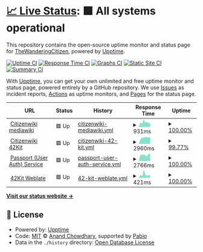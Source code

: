 # [📈 Live Status](https://status.citizenwiki.cn): <!--live status--> **🟩 All systems operational**

This repository contains the open-source uptime monitor and status page for [TheWanderingCitizen](https://status.citizenwiki.cn), powered by [Upptime](https://github.com/upptime/upptime).

[![Uptime CI](https://github.com/TheWanderingCitizen/uptime/workflows/Uptime%20CI/badge.svg)](https://github.com/TheWanderingCitizen/uptime/actions?query=workflow%3A%22Uptime+CI%22)
[![Response Time CI](https://github.com/TheWanderingCitizen/uptime/workflows/Response%20Time%20CI/badge.svg)](https://github.com/TheWanderingCitizen/uptime/actions?query=workflow%3A%22Response+Time+CI%22)
[![Graphs CI](https://github.com/TheWanderingCitizen/uptime/workflows/Graphs%20CI/badge.svg)](https://github.com/TheWanderingCitizen/uptime/actions?query=workflow%3A%22Graphs+CI%22)
[![Static Site CI](https://github.com/TheWanderingCitizen/uptime/workflows/Static%20Site%20CI/badge.svg)](https://github.com/TheWanderingCitizen/uptime/actions?query=workflow%3A%22Static+Site+CI%22)
[![Summary CI](https://github.com/TheWanderingCitizen/uptime/workflows/Summary%20CI/badge.svg)](https://github.com/TheWanderingCitizen/uptime/actions?query=workflow%3A%22Summary+CI%22)

With [Upptime](https://upptime.js.org), you can get your own unlimited and free uptime monitor and status page, powered entirely by a GitHub repository. We use [Issues](https://github.com/TheWanderingCitizen/uptime/issues) as incident reports, [Actions](https://github.com/TheWanderingCitizen/uptime/actions) as uptime monitors, and [Pages](https://status.citizenwiki.cn) for the status page.

<!--start: status pages-->
<!-- This summary is generated by Upptime (https://github.com/upptime/upptime) -->
<!-- Do not edit this manually, your changes will be overwritten -->
<!-- prettier-ignore -->
| URL | Status | History | Response Time | Uptime |
| --- | ------ | ------- | ------------- | ------ |
| <img alt="" src="https://icons.duckduckgo.com/ip3/citizenwiki.cn.ico" height="13"> [Citizenwiki mediawiki](https://citizenwiki.cn/index.php?title=Special:%E7%94%A8%E6%88%B7%E7%99%BB%E5%BD%95&returnto=Home) | 🟩 Up | [citizenwiki-mediawiki.yml](https://github.com/TheWanderingCitizen/uptime/commits/HEAD/history/citizenwiki-mediawiki.yml) | <details><summary><img alt="Response time graph" src="./graphs/citizenwiki-mediawiki/response-time-week.png" height="20"> 931ms</summary><br><a href="https://status.citizenwiki.cn/history/citizenwiki-mediawiki"><img alt="Response time 783" src="https://img.shields.io/endpoint?url=https%3A%2F%2Fraw.githubusercontent.com%2FTheWanderingCitizen%2Fuptime%2FHEAD%2Fapi%2Fcitizenwiki-mediawiki%2Fresponse-time.json"></a><br><a href="https://status.citizenwiki.cn/history/citizenwiki-mediawiki"><img alt="24-hour response time 846" src="https://img.shields.io/endpoint?url=https%3A%2F%2Fraw.githubusercontent.com%2FTheWanderingCitizen%2Fuptime%2FHEAD%2Fapi%2Fcitizenwiki-mediawiki%2Fresponse-time-day.json"></a><br><a href="https://status.citizenwiki.cn/history/citizenwiki-mediawiki"><img alt="7-day response time 931" src="https://img.shields.io/endpoint?url=https%3A%2F%2Fraw.githubusercontent.com%2FTheWanderingCitizen%2Fuptime%2FHEAD%2Fapi%2Fcitizenwiki-mediawiki%2Fresponse-time-week.json"></a><br><a href="https://status.citizenwiki.cn/history/citizenwiki-mediawiki"><img alt="30-day response time 1012" src="https://img.shields.io/endpoint?url=https%3A%2F%2Fraw.githubusercontent.com%2FTheWanderingCitizen%2Fuptime%2FHEAD%2Fapi%2Fcitizenwiki-mediawiki%2Fresponse-time-month.json"></a><br><a href="https://status.citizenwiki.cn/history/citizenwiki-mediawiki"><img alt="1-year response time 783" src="https://img.shields.io/endpoint?url=https%3A%2F%2Fraw.githubusercontent.com%2FTheWanderingCitizen%2Fuptime%2FHEAD%2Fapi%2Fcitizenwiki-mediawiki%2Fresponse-time-year.json"></a></details> | <details><summary><a href="https://status.citizenwiki.cn/history/citizenwiki-mediawiki">100.00%</a></summary><a href="https://status.citizenwiki.cn/history/citizenwiki-mediawiki"><img alt="All-time uptime 99.11%" src="https://img.shields.io/endpoint?url=https%3A%2F%2Fraw.githubusercontent.com%2FTheWanderingCitizen%2Fuptime%2FHEAD%2Fapi%2Fcitizenwiki-mediawiki%2Fuptime.json"></a><br><a href="https://status.citizenwiki.cn/history/citizenwiki-mediawiki"><img alt="24-hour uptime 100.00%" src="https://img.shields.io/endpoint?url=https%3A%2F%2Fraw.githubusercontent.com%2FTheWanderingCitizen%2Fuptime%2FHEAD%2Fapi%2Fcitizenwiki-mediawiki%2Fuptime-day.json"></a><br><a href="https://status.citizenwiki.cn/history/citizenwiki-mediawiki"><img alt="7-day uptime 100.00%" src="https://img.shields.io/endpoint?url=https%3A%2F%2Fraw.githubusercontent.com%2FTheWanderingCitizen%2Fuptime%2FHEAD%2Fapi%2Fcitizenwiki-mediawiki%2Fuptime-week.json"></a><br><a href="https://status.citizenwiki.cn/history/citizenwiki-mediawiki"><img alt="30-day uptime 95.14%" src="https://img.shields.io/endpoint?url=https%3A%2F%2Fraw.githubusercontent.com%2FTheWanderingCitizen%2Fuptime%2FHEAD%2Fapi%2Fcitizenwiki-mediawiki%2Fuptime-month.json"></a><br><a href="https://status.citizenwiki.cn/history/citizenwiki-mediawiki"><img alt="1-year uptime 99.11%" src="https://img.shields.io/endpoint?url=https%3A%2F%2Fraw.githubusercontent.com%2FTheWanderingCitizen%2Fuptime%2FHEAD%2Fapi%2Fcitizenwiki-mediawiki%2Fuptime-year.json"></a></details>
| <img alt="" src="https://icons.duckduckgo.com/ip3/42kit.citizenwiki.cn.ico" height="13"> [Citizenwiki 42Kit](https://42kit.citizenwiki.cn) | 🟩 Up | [citizenwiki-42-kit.yml](https://github.com/TheWanderingCitizen/uptime/commits/HEAD/history/citizenwiki-42-kit.yml) | <details><summary><img alt="Response time graph" src="./graphs/citizenwiki-42-kit/response-time-week.png" height="20"> 2960ms</summary><br><a href="https://status.citizenwiki.cn/history/citizenwiki-42-kit"><img alt="Response time 3157" src="https://img.shields.io/endpoint?url=https%3A%2F%2Fraw.githubusercontent.com%2FTheWanderingCitizen%2Fuptime%2FHEAD%2Fapi%2Fcitizenwiki-42-kit%2Fresponse-time.json"></a><br><a href="https://status.citizenwiki.cn/history/citizenwiki-42-kit"><img alt="24-hour response time 2690" src="https://img.shields.io/endpoint?url=https%3A%2F%2Fraw.githubusercontent.com%2FTheWanderingCitizen%2Fuptime%2FHEAD%2Fapi%2Fcitizenwiki-42-kit%2Fresponse-time-day.json"></a><br><a href="https://status.citizenwiki.cn/history/citizenwiki-42-kit"><img alt="7-day response time 2960" src="https://img.shields.io/endpoint?url=https%3A%2F%2Fraw.githubusercontent.com%2FTheWanderingCitizen%2Fuptime%2FHEAD%2Fapi%2Fcitizenwiki-42-kit%2Fresponse-time-week.json"></a><br><a href="https://status.citizenwiki.cn/history/citizenwiki-42-kit"><img alt="30-day response time 4090" src="https://img.shields.io/endpoint?url=https%3A%2F%2Fraw.githubusercontent.com%2FTheWanderingCitizen%2Fuptime%2FHEAD%2Fapi%2Fcitizenwiki-42-kit%2Fresponse-time-month.json"></a><br><a href="https://status.citizenwiki.cn/history/citizenwiki-42-kit"><img alt="1-year response time 3157" src="https://img.shields.io/endpoint?url=https%3A%2F%2Fraw.githubusercontent.com%2FTheWanderingCitizen%2Fuptime%2FHEAD%2Fapi%2Fcitizenwiki-42-kit%2Fresponse-time-year.json"></a></details> | <details><summary><a href="https://status.citizenwiki.cn/history/citizenwiki-42-kit">99.77%</a></summary><a href="https://status.citizenwiki.cn/history/citizenwiki-42-kit"><img alt="All-time uptime 98.75%" src="https://img.shields.io/endpoint?url=https%3A%2F%2Fraw.githubusercontent.com%2FTheWanderingCitizen%2Fuptime%2FHEAD%2Fapi%2Fcitizenwiki-42-kit%2Fuptime.json"></a><br><a href="https://status.citizenwiki.cn/history/citizenwiki-42-kit"><img alt="24-hour uptime 100.00%" src="https://img.shields.io/endpoint?url=https%3A%2F%2Fraw.githubusercontent.com%2FTheWanderingCitizen%2Fuptime%2FHEAD%2Fapi%2Fcitizenwiki-42-kit%2Fuptime-day.json"></a><br><a href="https://status.citizenwiki.cn/history/citizenwiki-42-kit"><img alt="7-day uptime 99.77%" src="https://img.shields.io/endpoint?url=https%3A%2F%2Fraw.githubusercontent.com%2FTheWanderingCitizen%2Fuptime%2FHEAD%2Fapi%2Fcitizenwiki-42-kit%2Fuptime-week.json"></a><br><a href="https://status.citizenwiki.cn/history/citizenwiki-42-kit"><img alt="30-day uptime 98.72%" src="https://img.shields.io/endpoint?url=https%3A%2F%2Fraw.githubusercontent.com%2FTheWanderingCitizen%2Fuptime%2FHEAD%2Fapi%2Fcitizenwiki-42-kit%2Fuptime-month.json"></a><br><a href="https://status.citizenwiki.cn/history/citizenwiki-42-kit"><img alt="1-year uptime 98.75%" src="https://img.shields.io/endpoint?url=https%3A%2F%2Fraw.githubusercontent.com%2FTheWanderingCitizen%2Fuptime%2FHEAD%2Fapi%2Fcitizenwiki-42-kit%2Fuptime-year.json"></a></details>
| <img alt="" src="https://icons.duckduckgo.com/ip3/passport.citizenwiki.cn.ico" height="13"> [Passport (User Auth) Service](https://passport.citizenwiki.cn) | 🟩 Up | [passport-user-auth-service.yml](https://github.com/TheWanderingCitizen/uptime/commits/HEAD/history/passport-user-auth-service.yml) | <details><summary><img alt="Response time graph" src="./graphs/passport-user-auth-service/response-time-week.png" height="20"> 2766ms</summary><br><a href="https://status.citizenwiki.cn/history/passport-user-auth-service"><img alt="Response time 2545" src="https://img.shields.io/endpoint?url=https%3A%2F%2Fraw.githubusercontent.com%2FTheWanderingCitizen%2Fuptime%2FHEAD%2Fapi%2Fpassport-user-auth-service%2Fresponse-time.json"></a><br><a href="https://status.citizenwiki.cn/history/passport-user-auth-service"><img alt="24-hour response time 2922" src="https://img.shields.io/endpoint?url=https%3A%2F%2Fraw.githubusercontent.com%2FTheWanderingCitizen%2Fuptime%2FHEAD%2Fapi%2Fpassport-user-auth-service%2Fresponse-time-day.json"></a><br><a href="https://status.citizenwiki.cn/history/passport-user-auth-service"><img alt="7-day response time 2766" src="https://img.shields.io/endpoint?url=https%3A%2F%2Fraw.githubusercontent.com%2FTheWanderingCitizen%2Fuptime%2FHEAD%2Fapi%2Fpassport-user-auth-service%2Fresponse-time-week.json"></a><br><a href="https://status.citizenwiki.cn/history/passport-user-auth-service"><img alt="30-day response time 3807" src="https://img.shields.io/endpoint?url=https%3A%2F%2Fraw.githubusercontent.com%2FTheWanderingCitizen%2Fuptime%2FHEAD%2Fapi%2Fpassport-user-auth-service%2Fresponse-time-month.json"></a><br><a href="https://status.citizenwiki.cn/history/passport-user-auth-service"><img alt="1-year response time 2545" src="https://img.shields.io/endpoint?url=https%3A%2F%2Fraw.githubusercontent.com%2FTheWanderingCitizen%2Fuptime%2FHEAD%2Fapi%2Fpassport-user-auth-service%2Fresponse-time-year.json"></a></details> | <details><summary><a href="https://status.citizenwiki.cn/history/passport-user-auth-service">100.00%</a></summary><a href="https://status.citizenwiki.cn/history/passport-user-auth-service"><img alt="All-time uptime 87.77%" src="https://img.shields.io/endpoint?url=https%3A%2F%2Fraw.githubusercontent.com%2FTheWanderingCitizen%2Fuptime%2FHEAD%2Fapi%2Fpassport-user-auth-service%2Fuptime.json"></a><br><a href="https://status.citizenwiki.cn/history/passport-user-auth-service"><img alt="24-hour uptime 100.00%" src="https://img.shields.io/endpoint?url=https%3A%2F%2Fraw.githubusercontent.com%2FTheWanderingCitizen%2Fuptime%2FHEAD%2Fapi%2Fpassport-user-auth-service%2Fuptime-day.json"></a><br><a href="https://status.citizenwiki.cn/history/passport-user-auth-service"><img alt="7-day uptime 100.00%" src="https://img.shields.io/endpoint?url=https%3A%2F%2Fraw.githubusercontent.com%2FTheWanderingCitizen%2Fuptime%2FHEAD%2Fapi%2Fpassport-user-auth-service%2Fuptime-week.json"></a><br><a href="https://status.citizenwiki.cn/history/passport-user-auth-service"><img alt="30-day uptime 98.71%" src="https://img.shields.io/endpoint?url=https%3A%2F%2Fraw.githubusercontent.com%2FTheWanderingCitizen%2Fuptime%2FHEAD%2Fapi%2Fpassport-user-auth-service%2Fuptime-month.json"></a><br><a href="https://status.citizenwiki.cn/history/passport-user-auth-service"><img alt="1-year uptime 87.77%" src="https://img.shields.io/endpoint?url=https%3A%2F%2Fraw.githubusercontent.com%2FTheWanderingCitizen%2Fuptime%2FHEAD%2Fapi%2Fpassport-user-auth-service%2Fuptime-year.json"></a></details>
| <img alt="" src="https://icons.duckduckgo.com/ip3/translate.42kit.com.ico" height="13"> [42Kit Weblate](https://translate.42kit.com/) | 🟩 Up | [42-kit-weblate.yml](https://github.com/TheWanderingCitizen/uptime/commits/HEAD/history/42-kit-weblate.yml) | <details><summary><img alt="Response time graph" src="./graphs/42-kit-weblate/response-time-week.png" height="20"> 421ms</summary><br><a href="https://status.citizenwiki.cn/history/42-kit-weblate"><img alt="Response time 516" src="https://img.shields.io/endpoint?url=https%3A%2F%2Fraw.githubusercontent.com%2FTheWanderingCitizen%2Fuptime%2FHEAD%2Fapi%2F42-kit-weblate%2Fresponse-time.json"></a><br><a href="https://status.citizenwiki.cn/history/42-kit-weblate"><img alt="24-hour response time 332" src="https://img.shields.io/endpoint?url=https%3A%2F%2Fraw.githubusercontent.com%2FTheWanderingCitizen%2Fuptime%2FHEAD%2Fapi%2F42-kit-weblate%2Fresponse-time-day.json"></a><br><a href="https://status.citizenwiki.cn/history/42-kit-weblate"><img alt="7-day response time 421" src="https://img.shields.io/endpoint?url=https%3A%2F%2Fraw.githubusercontent.com%2FTheWanderingCitizen%2Fuptime%2FHEAD%2Fapi%2F42-kit-weblate%2Fresponse-time-week.json"></a><br><a href="https://status.citizenwiki.cn/history/42-kit-weblate"><img alt="30-day response time 1939" src="https://img.shields.io/endpoint?url=https%3A%2F%2Fraw.githubusercontent.com%2FTheWanderingCitizen%2Fuptime%2FHEAD%2Fapi%2F42-kit-weblate%2Fresponse-time-month.json"></a><br><a href="https://status.citizenwiki.cn/history/42-kit-weblate"><img alt="1-year response time 516" src="https://img.shields.io/endpoint?url=https%3A%2F%2Fraw.githubusercontent.com%2FTheWanderingCitizen%2Fuptime%2FHEAD%2Fapi%2F42-kit-weblate%2Fresponse-time-year.json"></a></details> | <details><summary><a href="https://status.citizenwiki.cn/history/42-kit-weblate">100.00%</a></summary><a href="https://status.citizenwiki.cn/history/42-kit-weblate"><img alt="All-time uptime 99.52%" src="https://img.shields.io/endpoint?url=https%3A%2F%2Fraw.githubusercontent.com%2FTheWanderingCitizen%2Fuptime%2FHEAD%2Fapi%2F42-kit-weblate%2Fuptime.json"></a><br><a href="https://status.citizenwiki.cn/history/42-kit-weblate"><img alt="24-hour uptime 100.00%" src="https://img.shields.io/endpoint?url=https%3A%2F%2Fraw.githubusercontent.com%2FTheWanderingCitizen%2Fuptime%2FHEAD%2Fapi%2F42-kit-weblate%2Fuptime-day.json"></a><br><a href="https://status.citizenwiki.cn/history/42-kit-weblate"><img alt="7-day uptime 100.00%" src="https://img.shields.io/endpoint?url=https%3A%2F%2Fraw.githubusercontent.com%2FTheWanderingCitizen%2Fuptime%2FHEAD%2Fapi%2F42-kit-weblate%2Fuptime-week.json"></a><br><a href="https://status.citizenwiki.cn/history/42-kit-weblate"><img alt="30-day uptime 98.80%" src="https://img.shields.io/endpoint?url=https%3A%2F%2Fraw.githubusercontent.com%2FTheWanderingCitizen%2Fuptime%2FHEAD%2Fapi%2F42-kit-weblate%2Fuptime-month.json"></a><br><a href="https://status.citizenwiki.cn/history/42-kit-weblate"><img alt="1-year uptime 99.52%" src="https://img.shields.io/endpoint?url=https%3A%2F%2Fraw.githubusercontent.com%2FTheWanderingCitizen%2Fuptime%2FHEAD%2Fapi%2F42-kit-weblate%2Fuptime-year.json"></a></details>

<!--end: status pages-->

[**Visit our status website →**](https://status.citizenwiki.cn)

## 📄 License

- Powered by: [Upptime](https://github.com/upptime/upptime)
- Code: [MIT](./LICENSE) © [Anand Chowdhary](https://anandchowdhary.com), supported by [Pabio](https://pabio.com)
- Data in the `./history` directory: [Open Database License](https://opendatacommons.org/licenses/odbl/1-0/)
